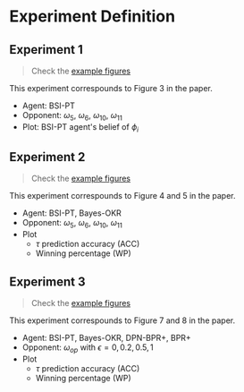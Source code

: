 # Experiment Definition

## Experiment 1

> Check the [example figures](experiment_1_figures.md)

This experiment correspounds to Figure 3 in the paper.

- Agent: BSI-PT
- Opponent: $\omega_5$, $\omega_6$, $\omega_{10}$, $\omega_{11}$
- Plot: BSI-PT agent's belief of $\phi_i$

## Experiment 2

> Check the [example figures](experiment_2_figures.md)

This experiment correspounds to Figure 4 and 5 in the paper.

- Agent: BSI-PT, Bayes-OKR
- Opponent: $\omega_5$, $\omega_6$, $\omega_{10}$, $\omega_{11}$
- Plot
    - $\tau$ prediction accuracy (ACC)
    - Winning percentage (WP)

## Experiment 3

> Check the [example figures](experiment_3_figures.md)

This experiment correspounds to Figure 7 and 8 in the paper.

- Agent: BSI-PT, Bayes-OKR, DPN-BPR+, BPR+
- Opponent: $\omega_{op}$ with $\epsilon=0,0.2,0.5,1$
- Plot
    - $\tau$ prediction accuracy (ACC)
    - Winning percentage (WP)
